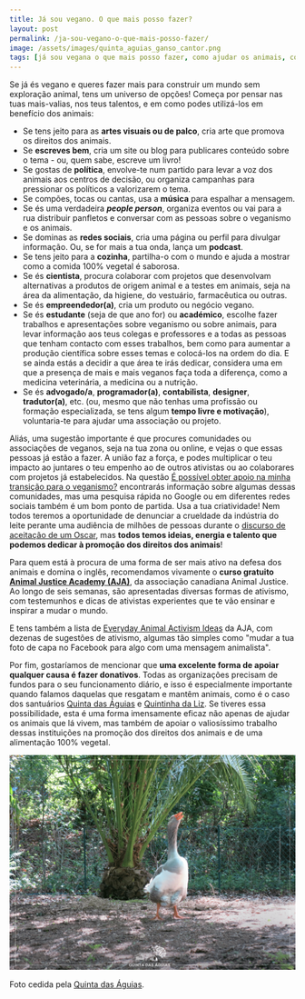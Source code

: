 ```yaml
---
title: Já sou vegano. O que mais posso fazer?
layout: post
permalink: /ja-sou-vegano-o-que-mais-posso-fazer/
image: /assets/images/quinta_aguias_ganso_cantor.png
tags: [já sou vegana o que mais posso fazer, como ajudar os animais, como contribuir para um mundo melhor, como combater a exploração animal, como lutar pelos animais, já sou vegano o que fazer, já sou vegana o que fazer, já sou vegano como ajudar mais, já sou vegana como ajudar mais, ativismo vegano, ativismo pelos animais, defender os animais, ajudar os animais, criar um mundo vegano, contribuir para um mundo vegano, apoiar o veganismo, fazer crescer o veganismo, promover o veganismo, promoção do veganismo]
---
```

Se já és vegano e queres fazer mais para construir um mundo sem exploração animal, tens um universo de opções! Começa por pensar nas tuas mais-valias, nos teus talentos, e em como podes utilizá-los em benefício dos animais:

* Se tens jeito para as **artes visuais ou de palco**, cria arte que promova os direitos dos animais.
* Se **escreves bem**, cria um site ou blog para publicares conteúdo sobre o tema - ou, quem sabe, escreve um livro!
* Se gostas de **política**, envolve-te num partido para levar a voz dos animais aos centros de decisão, ou organiza campanhas para pressionar os políticos a valorizarem o tema.
* Se compões, tocas ou cantas, usa a **música** para espalhar a mensagem.
* Se és uma verdadeira **_people person_**, organiza eventos ou vai para a rua distribuir panfletos e conversar com as pessoas sobre o veganismo e os animais.
* Se dominas as **redes sociais**, cria uma página ou perfil para divulgar informação. Ou, se for mais a tua onda, lança um **podcast**.
* Se tens jeito para a **cozinha**, partilha-o com o mundo e ajuda a mostrar como a comida 100% vegetal é saborosa.
* Se és **cientista**, procura colaborar com projetos que desenvolvam alternativas a produtos de origem animal e a testes em animais, seja na área da alimentação, da higiene, do vestuário, farmacêutica ou outras.
* Se és **empreendedor(a)**, cria um produto ou negócio vegano.
* Se és **estudante** (seja de que ano for) ou **académico**, escolhe fazer trabalhos e apresentações sobre veganismo ou sobre animais, para levar informação aos teus colegas e professores e a todas as pessoas que tenham contacto com esses trabalhos, bem como para aumentar a produção científica sobre esses temas e colocá-los na ordem do dia. E se ainda estás a decidir a que área te irás dedicar, considera uma em que a presença de mais e mais veganos faça toda a diferença, como a medicina veterinária, a medicina ou a nutrição.
* Se és **advogado/a**, **programador(a)**, **contabilista**, **designer**, **tradutor(a)**, etc. (ou, mesmo que não tenhas uma profissão ou formação especializada, se tens algum **tempo livre e motivação**), voluntaria-te para ajudar uma associação ou projeto.

Aliás, uma sugestão importante é que procures comunidades ou associações de veganos, seja na tua zona ou online, e vejas o que essas pessoas já estão a fazer. A união faz a força, e podes multiplicar o teu impacto ao juntares o teu empenho ao de outros ativistas ou ao colaborares com projetos já estabelecidos. Na questão [É possível obter apoio na minha transição para o veganismo?](/e-possivel-obter-apoio-na-minha-transicao-para-o-veganismo/) encontrarás informação sobre algumas dessas comunidades, mas uma pesquisa rápida no Google ou em diferentes redes sociais também é um bom ponto de partida. Usa a tua criatividade! Nem todos teremos a oportunidade de denunciar a crueldade da indústria do leite perante uma audiência de milhões de pessoas durante o [discurso de aceitação de um Oscar](https://www.youtube.com/watch?v=zOfURiUTWIY&cc_load_policy=1&cc_lang_pref=pt), mas **todos temos ideias, energia e talento que podemos dedicar à promoção dos direitos dos animais**!

Para quem está à procura de uma forma de ser mais ativo na defesa dos animais e domina o inglês, recomendamos vivamente o **curso gratuito [Animal Justice Academy (AJA)](https://training.animaljusticeacademy.com/homepage)**, da associação canadiana Animal Justice. Ao longo de seis semanas, são apresentadas diversas formas de ativismo, com testemunhos e dicas de ativistas experientes que te vão ensinar e inspirar a mudar o mundo.

E tens também a lista de [Everyday Animal Activism Ideas](https://docs.google.com/document/d/1W_ON0AGsPDyR2IMIHy7iZ9ucLP_q-rbd8MNKmEuzgBc) da AJA, com dezenas de sugestões de ativismo, algumas tão simples como "mudar a tua foto de capa no Facebook para algo com uma mensagem animalista".

Por fim, gostaríamos de mencionar que **uma excelente forma de apoiar qualquer causa é fazer donativos**. Todas as organizações precisam de fundos para o seu funcionamento diário, e isso é especialmente importante quando falamos daquelas que resgatam e mantêm animais, como é o caso dos santuários [Quinta das Águias](http://quintadasaguias.org) e [Quintinha da Liz](https://www.facebook.com/aquintinhadalizsantuarioanimal/). Se tiveres essa possibilidade, esta é uma forma imensamente eficaz não apenas de ajudar os animais que lá vivem, mas também de apoiar o valiosíssimo trabalho dessas instituições na promoção dos direitos dos animais e de uma alimentação 100% vegetal.

![[Foto de um ganso na Quinta das Águias]](/assets/images/quinta_aguias_ganso_cantor.png "Um ganso na Quinta das Águias")

<div class="img-caption">Foto cedida pela <a href="https://www.facebook.com/associacaoquintadasaguias/photos/2334927716599653">Quinta das Águias</a>.</div>

